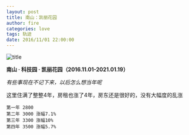 ```yaml
---
layout: post
title: 南山：凯丽花园
author: fire
categories: love 
tags: 轨迹
date: 2016/11/01 22:00:00
---
```


![title](https://image.sideproject.cn/titlex/titlex_114.jpg)

**南山 · 科技园 · 凯丽花园（2016.11.01-2021.01.19）**

*有些事现在不记下来，以后怎么想当年呢*

这里住满了整整4年，房租也涨了4年，房东还是很好的，没有大幅度的乱涨

```
第一年 2800
第二年 3000 涨幅7.1%
第三年 3300 涨幅10%
第四年 3500 涨幅5.7%
```
